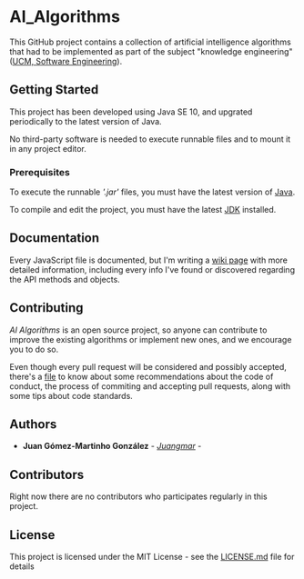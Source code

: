 # AI_Algorithms

This GitHub project contains a collection of artificial intelligence algorithms that had to be implemented as part of the subject "knowledge engineering" ([UCM, Software Engineering](https://informatica.ucm.es/estudios/grado-ingenieriadelsoftware)).

## Getting Started

This project has been developed using Java SE 10, and upgrated periodically to the latest version of Java.

No third-party software is needed to execute runnable files and to mount it in any project editor.

### Prerequisites

To execute the runnable *'.jar'* files, you must have the latest version of [Java](https://www.java.com/es/download/).

To compile and edit the project, you must have the latest [JDK](http://www.oracle.com/technetwork/java/javase/downloads/index.html) installed.

## Documentation

Every JavaScript file is documented, but I'm writing a [wiki page](https://github.com/Juangmar/AI_Algorithms/wiki) with more detailed information, including every info I've found or discovered regarding the API methods and objects.


## Contributing

*AI Algorithms* is an open source project, so anyone can contribute to improve the existing algorithms or implement new ones, and we encourage you to do so.

Even though every pull request will be considered and possibly accepted, there's a [file](CONTRIBUTING.md) to know about some recommendations about the code of conduct, the process of commiting and accepting pull requests, along with some tips about code standards.

## Authors

* **Juan Gómez-Martinho González** - *[Juangmar](https://github.com/Juangmar)* - 

## Contributors

Right now there are no contributors who participates regularly in this project.

## License

This project is licensed under the MIT License - see the [LICENSE.md](LICENSE) file for details
